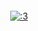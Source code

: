 ⠀⠀⠀   ⠀⠀⠀   ⠀⠀⠀   ⠀⠀⠀   ⠀⠀⠀   ⠀⠀⠀   ⠀⠀⠀   

⠀⠀⠀   

<p align="center" 

[![:3](https://files.catbox.moe/7lz1f2.png)](https://rentry.co/tianhe) 

⠀⠀⠀   ⠀⠀⠀   ⠀⠀⠀   

⠀⠀⠀   ⠀⠀⠀   ⠀⠀⠀   
